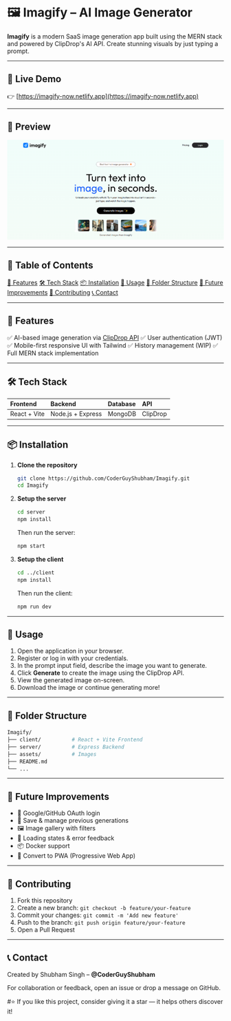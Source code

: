 # 🖼️ Imagify – AI Image Generator

**Imagify** is a modern SaaS image generation app built using the MERN stack and powered by ClipDrop's AI API. Create stunning visuals by just typing a prompt.

-----

## 🔗 Live Demo

👉 [https://imagify-now.netlify.app](https://imagify-now.netlify.app)

-----

## 📸 Preview

![App Screenshot](./client/src/assets/screenshot.png)

-----

## 📌 Table of Contents

  [🚀 Features](https://www.google.com/search?q=%23-features)
  [🛠️ Tech Stack](https://www.google.com/search?q=%23-tech-stack)
  [📦 Installation](https://www.google.com/search?q=%23-installation)
  [📌 Usage](https://www.google.com/search?q=%23-usage)
  [📂 Folder Structure](https://www.google.com/search?q=%23-folder-structure)
  [🎯 Future Improvements](https://www.google.com/search?q=%23-future-improvements)
  [🤝 Contributing](https://www.google.com/search?q=%23-contributing)
  [📞 Contact](https://www.google.com/search?q=%23-contact)

-----

## 🚀 Features

  ✅ AI-based image generation via [ClipDrop API](https://clipdrop.co/apis)
  ✅ User authentication (JWT)
  ✅ Mobile-first responsive UI with Tailwind
  ✅ History management (WIP)
  ✅ Full MERN stack implementation

-----

## 🛠️ Tech Stack

| Frontend     | Backend           | Database | API      |
| :----------- | :---------------- | :------- | :------- |
| React + Vite | Node.js + Express | MongoDB  | ClipDrop |

-----

## 📦 Installation

1.  **Clone the repository**
    ```bash
    git clone https://github.com/CoderGuyShubham/Imagify.git
    cd Imagify
    ```
2.  **Setup the server**
    ```bash
    cd server
    npm install
    ```
    Then run the server:
    ```bash
    npm start
    ```
3.  **Setup the client**
    ```bash
    cd ../client
    npm install
    ```
    Then run the client:
    ```bash
    npm run dev
    ```

-----

## 📌 Usage

1.  Open the application in your browser.
2.  Register or log in with your credentials.
3.  In the prompt input field, describe the image you want to generate.
4.  Click **Generate** to create the image using the ClipDrop API.
5.  View the generated image on-screen.
6.  Download the image or continue generating more\!

-----

## 📂 Folder Structure

```bash
Imagify/
├── client/          # React + Vite Frontend
├── server/          # Express Backend
├── assets/          # Images
├── README.md
└── ...
```

-----

## 🎯 Future Improvements

  - 🔐 Google/GitHub OAuth login
  - 💾 Save & manage previous generations
  - 🖼️ Image gallery with filters
  - 🧪 Loading states & error feedback
  - 📦 Docker support
  - 📱 Convert to PWA (Progressive Web App)

-----

## 🤝 Contributing

1.  Fork this repository
2.  Create a new branch: `git checkout -b feature/your-feature`
3.  Commit your changes: `git commit -m 'Add new feature'`
4.  Push to the branch: `git push origin feature/your-feature`
5.  Open a Pull Request

-----

## 📞 Contact

Created by Shubham Singh – **@CoderGuyShubham**

For collaboration or feedback, open an issue or drop a message on GitHub.

#⭐ If you like this project, consider giving it a star — it helps others discover it\!